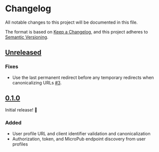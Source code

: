 # Changelog
All notable changes to this project will be documented in this file.

The format is based on [Keep a Changelog](https://keepachangelog.com/en/1.0.0/), and this project adheres to [Semantic Versioning](https://semver.org/spec/v2.0.0.html).

## [Unreleased]

### Fixes

* Use the last permanent redirect before any temporary redirects when canonicalizing URLs [#3](https://github.com/craftyphotons/indieauth_discovery/issues/3).

## [0.1.0]

Initial release! :tada:

### Added

* User profile URL and client identifier validation and canonicalization
* Authorization, token, and MicroPub endpoint discovery from user profiles

[Unreleased]: https://github.com/craftyphotons/indieauth_discovery/compare/v0.1.0...HEAD
[0.1.0]: https://github.com/craftyphotons/indieauth_discovery/releases/tag/v0.1.0
